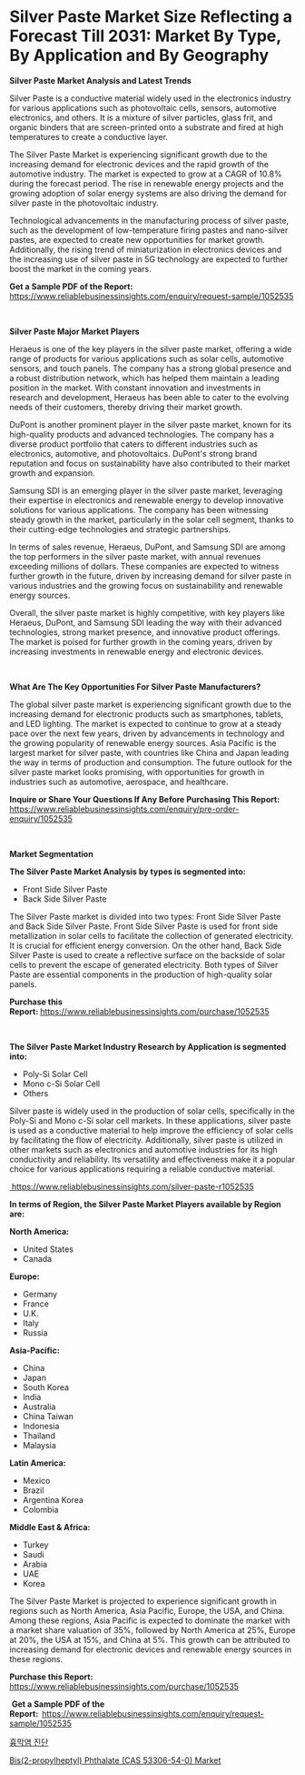 <p><h1>Silver Paste Market Size Reflecting a Forecast Till 2031: Market By Type, By Application and By Geography</h1></p><p><strong>Silver Paste Market Analysis and Latest Trends</strong></p>
<p><p>Silver Paste is a conductive material widely used in the electronics industry for various applications such as photovoltaic cells, sensors, automotive electronics, and others. It is a mixture of silver particles, glass frit, and organic binders that are screen-printed onto a substrate and fired at high temperatures to create a conductive layer.</p><p>The Silver Paste Market is experiencing significant growth due to the increasing demand for electronic devices and the rapid growth of the automotive industry. The market is expected to grow at a CAGR of 10.8% during the forecast period. The rise in renewable energy projects and the growing adoption of solar energy systems are also driving the demand for silver paste in the photovoltaic industry.</p><p>Technological advancements in the manufacturing process of silver paste, such as the development of low-temperature firing pastes and nano-silver pastes, are expected to create new opportunities for market growth. Additionally, the rising trend of miniaturization in electronics devices and the increasing use of silver paste in 5G technology are expected to further boost the market in the coming years.</p></p>
<p><strong>Get a Sample PDF of the Report:&nbsp;</strong> <a href="https://www.reliablebusinessinsights.com/enquiry/request-sample/1052535">https://www.reliablebusinessinsights.com/enquiry/request-sample/1052535</a></p>
<p>&nbsp;</p>
<p><strong>Silver Paste Major Market Players</strong></p>
<p><p>Heraeus is one of the key players in the silver paste market, offering a wide range of products for various applications such as solar cells, automotive sensors, and touch panels. The company has a strong global presence and a robust distribution network, which has helped them maintain a leading position in the market. With constant innovation and investments in research and development, Heraeus has been able to cater to the evolving needs of their customers, thereby driving their market growth.</p><p>DuPont is another prominent player in the silver paste market, known for its high-quality products and advanced technologies. The company has a diverse product portfolio that caters to different industries such as electronics, automotive, and photovoltaics. DuPont's strong brand reputation and focus on sustainability have also contributed to their market growth and expansion.</p><p>Samsung SDI is an emerging player in the silver paste market, leveraging their expertise in electronics and renewable energy to develop innovative solutions for various applications. The company has been witnessing steady growth in the market, particularly in the solar cell segment, thanks to their cutting-edge technologies and strategic partnerships.</p><p>In terms of sales revenue, Heraeus, DuPont, and Samsung SDI are among the top performers in the silver paste market, with annual revenues exceeding millions of dollars. These companies are expected to witness further growth in the future, driven by increasing demand for silver paste in various industries and the growing focus on sustainability and renewable energy sources.</p><p>Overall, the silver paste market is highly competitive, with key players like Heraeus, DuPont, and Samsung SDI leading the way with their advanced technologies, strong market presence, and innovative product offerings. The market is poised for further growth in the coming years, driven by increasing investments in renewable energy and electronic devices.</p></p>
<p>&nbsp;</p>
<p><strong>What Are The Key Opportunities For Silver Paste Manufacturers?</strong></p>
<p><p>The global silver paste market is experiencing significant growth due to the increasing demand for electronic products such as smartphones, tablets, and LED lighting. The market is expected to continue to grow at a steady pace over the next few years, driven by advancements in technology and the growing popularity of renewable energy sources. Asia Pacific is the largest market for silver paste, with countries like China and Japan leading the way in terms of production and consumption. The future outlook for the silver paste market looks promising, with opportunities for growth in industries such as automotive, aerospace, and healthcare.</p></p>
<p><strong>Inquire or Share Your Questions If Any Before Purchasing This Report:</strong> <a href="https://www.reliablebusinessinsights.com/enquiry/pre-order-enquiry/1052535">https://www.reliablebusinessinsights.com/enquiry/pre-order-enquiry/1052535</a></p>
<p>&nbsp;</p>
<p><strong>Market Segmentation</strong></p>
<p><strong>The Silver Paste Market Analysis by types is segmented into:</strong></p>
<p><ul><li>Front Side Silver Paste</li><li>Back Side Silver Paste</li></ul></p>
<p><p>The Silver Paste market is divided into two types: Front Side Silver Paste and Back Side Silver Paste. Front Side Silver Paste is used for front side metallization in solar cells to facilitate the collection of generated electricity. It is crucial for efficient energy conversion. On the other hand, Back Side Silver Paste is used to create a reflective surface on the backside of solar cells to prevent the escape of generated electricity. Both types of Silver Paste are essential components in the production of high-quality solar panels.</p></p>
<p><strong>Purchase this Report:&nbsp;</strong><a href="https://www.reliablebusinessinsights.com/purchase/1052535">https://www.reliablebusinessinsights.com/purchase/1052535</a></p>
<p>&nbsp;</p>
<p><strong>The Silver Paste Market Industry Research by Application is segmented into:</strong></p>
<p><ul><li>Poly-Si Solar Cell</li><li>Mono c-Si Solar Cell</li><li>Others</li></ul></p>
<p><p>Silver paste is widely used in the production of solar cells, specifically in the Poly-Si and Mono c-Si solar cell markets. In these applications, silver paste is used as a conductive material to help improve the efficiency of solar cells by facilitating the flow of electricity. Additionally, silver paste is utilized in other markets such as electronics and automotive industries for its high conductivity and reliability. Its versatility and effectiveness make it a popular choice for various applications requiring a reliable conductive material.</p></p>
<p><a href="https://www.reliablebusinessinsights.com/silver-paste-r1052535">&nbsp;https://www.reliablebusinessinsights.com/silver-paste-r1052535</a></p>
<p><strong>In terms of Region, the Silver Paste Market Players available by Region are:</strong></p>
<p>
    <p> <strong> North America: </strong>
        <ul>
            <li>United States</li>
            <li>Canada</li>
        </ul>
        </p> 
    <p> <strong> Europe: </strong>
        <ul>
            <li>Germany</li>
            <li>France</li>
            <li>U.K.</li>
            <li>Italy</li>
            <li>Russia</li>
        </ul>
        </p> 
    <p> <strong> Asia-Pacific: </strong>
        <ul>
            <li>China</li>
            <li>Japan</li>
            <li>South Korea</li>
            <li>India</li>
            <li>Australia</li>
            <li>China Taiwan</li>
            <li>Indonesia</li>
            <li>Thailand</li>
            <li>Malaysia</li>
        </ul>
        </p> 
    <p> <strong> Latin America: </strong>
        <ul>
            <li>Mexico</li>
            <li>Brazil</li>
            <li>Argentina Korea</li>
            <li>Colombia</li>
        </ul>
        </p> 
    <p> <strong> Middle East & Africa: </strong>
        <ul>
            <li>Turkey</li>
            <li>Saudi</li>
            <li>Arabia</li>
            <li>UAE</li>
            <li>Korea</li>
        </ul>
    </p>
    </p>
<p><p>The Silver Paste Market is projected to experience significant growth in regions such as North America, Asia Pacific, Europe, the USA, and China. Among these regions, Asia Pacific is expected to dominate the market with a market share valuation of 35%, followed by North America at 25%, Europe at 20%, the USA at 15%, and China at 5%. This growth can be attributed to increasing demand for electronic devices and renewable energy sources in these regions.</p></p>
<p><strong>Purchase this Report: </strong><a href="https://www.reliablebusinessinsights.com/purchase/1052535">https://www.reliablebusinessinsights.com/purchase/1052535</a></p>
<p>&nbsp;<strong>Get a Sample PDF of the Report:&nbsp;&nbsp;</strong><a href="https://www.reliablebusinessinsights.com/enquiry/request-sample/1052535">https://www.reliablebusinessinsights.com/enquiry/request-sample/1052535</a></p>
<p><strong></strong></p>
<p><p><a href="https://github.com/lzuwsfreyoq70/Market-Research-Report-List-3/blob/main/97827296167.md">흉막염 진단</a></p><p><a href="https://github.com/oggzzdkk92/Market-Research-Report-List-1/blob/main/bis2-propylheptyl-phthalate-cas-53306-54-0-market.md">Bis(2-propylheptyl) Phthalate (CAS 53306-54-0) Market</a></p></p>